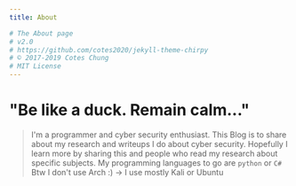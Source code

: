 ```yaml
---
title: About

# The About page
# v2.0
# https://github.com/cotes2020/jekyll-theme-chirpy
# © 2017-2019 Cotes Chung
# MIT License
---
```


# "Be like a duck. Remain calm..."

> I'm a programmer and cyber security enthusiast. 
> This Blog is to share about my research and writeups I do about cyber security.
> Hopefully I learn more by sharing this and people who read my research about specific subjects.
> My programming languages to go are `python` or `C#`
> Btw I don't use Arch :) -> I use mostly Kali or Ubuntu
